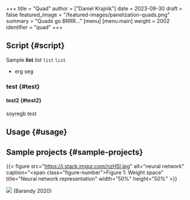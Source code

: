 +++
title = "Quad"
author = ["Daniel Krajnik"]
date = 2023-09-30
draft = false
featured_image = "/featured-images/panelization-quads.png"
summary = "Quads go BRRR..."
[menu]
  [menu.main]
    weight = 2002
    identifier = "quad"
+++

## Script {#script}

Sample **list** _list_ `list` `list`

-   erg seg


### test {#test}


#### test2 {#test2}

soyregb
test


## Usage {#usage}


## Sample projects {#sample-projects}

{{< figure src="https://i.stack.imgur.com/nzHSl.jpg" alt="neural network" caption="<span class=\"figure-number\">Figure 1: </span>Weight space" title="Neural network representation" width="50%" height="50%" >}}

![](/ox-hugo/_20230930_134101screenshot.png)
(Barandy 2020)
